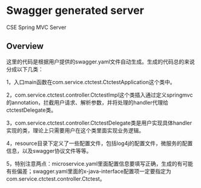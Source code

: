 # Swagger generated server

CSE Spring MVC Server


## Overview
这里的代码是根据用户提供的swagger.yaml文件自动生成。生成的代码总的来说分成以下几类：

1，入口main函数在com.service.ctctest.CtctestApplication这个类中。

2，com.service.ctctest.controller.CtctestImpl这个类插入通过定义springmvc的annotation，拦截用户请求、解析参数，并将处理的handler代理给ctctestDelegate类。

3，com.service.ctctest.controller.CtctestDelegate类是用户实现具体handler实现的类，理论上只需要用户在这个类里面实现业务逻辑。


4，resource目录下定义了一些配置文件，包括log4j的配置文件，微服务的配置信息，以及swagger协议文件等等。

5，特别注意两点：microservice.yaml里面配置信息要填写正确，生成的有可能有些偏差；swagger.yaml里面的x-java-interface配置项一定要指定为com.service.ctctest.controller.Ctctest。
